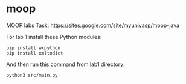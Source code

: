 # moop
MOOP labs
Task:
https://sites.google.com/site/myunivasp/moop-java

For lab 1 install these Python modules:
```
pip install wxpython
pip install xmltodict
```
And then run this command from lab1 directory:
```
python3 src/main.py
```
